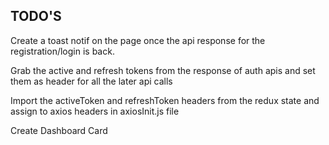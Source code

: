 ## TODO'S

Create a toast notif on the page once the api response for the registration/login is back.

Grab the active and refresh tokens from the response of auth apis and set them as header for all the later api calls

Import the activeToken and refreshToken headers from the redux state and assign to axios headers in axiosInit.js file

Create Dashboard Card
